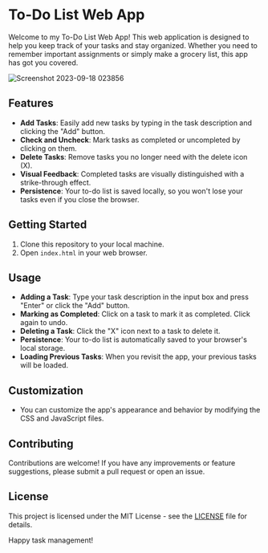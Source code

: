 # To-Do List Web App

Welcome to my To-Do List Web App! This web application is designed to help you keep track of your tasks and stay organized. Whether you need to remember important assignments or simply make a grocery list, this app has got you covered.

![Screenshot 2023-09-18 023856](https://github.com/YawBoah/To-Do-list-App/assets/126890146/96ebcee0-b5e5-458a-9903-2cdef05889bf)


## Features

- **Add Tasks**: Easily add new tasks by typing in the task description and clicking the "Add" button.
- **Check and Uncheck**: Mark tasks as completed or uncompleted by clicking on them.
- **Delete Tasks**: Remove tasks you no longer need with the delete icon (X).
- **Visual Feedback**: Completed tasks are visually distinguished with a strike-through effect.
- **Persistence**: Your to-do list is saved locally, so you won't lose your tasks even if you close the browser.

## Getting Started

1. Clone this repository to your local machine.
2. Open `index.html` in your web browser.

## Usage

- **Adding a Task**: Type your task description in the input box and press "Enter" or click the "Add" button.
- **Marking as Completed**: Click on a task to mark it as completed. Click again to undo.
- **Deleting a Task**: Click the "X" icon next to a task to delete it.
- **Persistence**: Your to-do list is automatically saved to your browser's local storage.
- **Loading Previous Tasks**: When you revisit the app, your previous tasks will be loaded.

## Customization

- You can customize the app's appearance and behavior by modifying the CSS and JavaScript files.

## Contributing

Contributions are welcome! If you have any improvements or feature suggestions, please submit a pull request or open an issue.

## License

This project is licensed under the MIT License - see the [LICENSE](LICENSE) file for details.

Happy task management!
